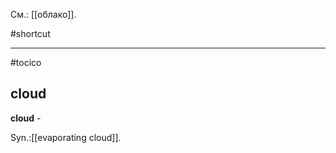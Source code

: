 См.: [[облако]].

#shortcut




<hr/>

#tocico

## cloud

<b>cloud</b> - 


Syn.:[[evaporating cloud]].
 


